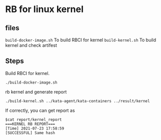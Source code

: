 # RB for linux kernel
## files
`build-docker-image.sh` To build RBCI for kernel
`build-kernel.sh` To build kernel and check artifest

## Steps
Build RBCI for kernel.
```
./build-docker-image.sh
```

rb kernel and generate report
```
./build-kernel.sh ../kata-agent/kata-containers ../result/kernel
``` 

If correctly, you can get report as
```plaintext
$cat report/kernel_report 
===KERNEL RB REPORT===
[Time] 2021-07-23 17:58:59
[SUCCESSFUL] Same hash
```